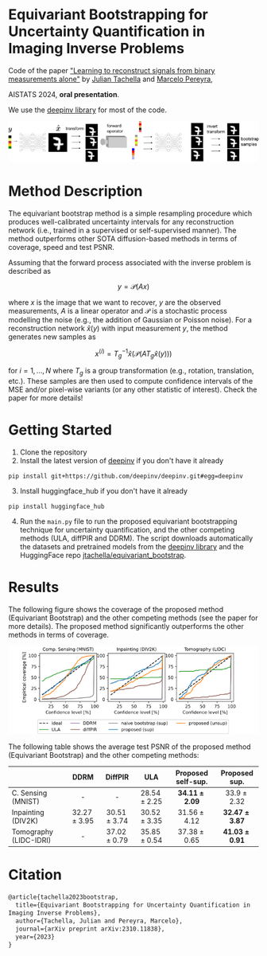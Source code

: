# Equivariant Bootstrapping for Uncertainty Quantification in Imaging Inverse Problems

Code of the paper
["Learning to reconstruct signals from binary measurements alone"](https://arxiv.org/abs/2303.08691) by [Julian Tachella](https://tachella.github.io/)
and [Marcelo Pereyra](https://www.macs.hw.ac.uk/~mp71/about.html), 

AISTATS 2024, **oral presentation**.

We use the [deepinv library](https://deepinv.github.io/deepinv/)
for most of the code.


![image info](./bootstrap_schematic.png)


# Method Description

The equivariant bootstrap method is a simple resampling procedure which produces well-calibrated uncertainty intervals 
for any reconstruction network (i.e., trained in a supervised or self-supervised manner). The method outperforms other 
SOTA diffusion-based methods in terms of coverage, speed and test PSNR.

Assuming that the forward process associated with the inverse problem is described as 

$$
y = \mathcal{P}(Ax)
$$

where $x$ is the image that we want to recover, $y$ are the observed measurements,
$A$ is a linear operator and $\mathcal{P}$ is a stochastic process modelling the noise 
(e.g., the addition of Gaussian or Poisson noise). For a reconstruction network $\hat{x}(y)$ with input measurement $y$, the method generates new samples as

$$
x^{(i)} = T_g^{-1}\hat{x}\left(\mathcal{P}(AT_g\hat{x}(y))\right)
$$

for $i=1,\dots,N$ where $T_g$ is a group transformation (e.g., rotation, translation, etc.). These samples are then used to compute 
confidence intervals of the MSE and/or pixel-wise variants (or any other statistic of interest). Check the paper for more details!

# Getting Started
1. Clone the repository
2. Install the latest version of [deepinv](https://deepinv.github.io/) if you don't have it already
```
pip install git+https://github.com/deepinv/deepinv.git#egg=deepinv
```
3. Install huggingface_hub if you don't have it already
```
pip install huggingface_hub
```
4. Run the `main.py` file to run the proposed equivariant bootstrapping technique for uncertainty quantification, and
the other competing methods (ULA, diffPIR and DDRM). The script downloads automatically the datasets and pretrained models from the [deepinv library](https://deepinv.github.io/deepinv/)
and the HuggingFace repo [jtachella/equivariant_bootstrap](https://huggingface.co/jtachella/equivariant_bootstrap).

# Results
The following figure shows the coverage of the proposed method (Equivariant Bootstrap) and the other competing methods
(see the paper for more details). The proposed method significantly outperforms the other methods in terms of coverage. 

![image info](./coverage.png)

The following table shows the average test PSNR of the proposed method (Equivariant Bootstrap) and the other competing methods:

|                        |       DDRM      |      DiffPIR     |        ULA       |     Proposed self-sup.    |       Proposed sup.      |
|------------------------|:---------------:|:----------------:|:----------------:|:-------------------------:|:------------------------:|
| C. Sensing (MNIST)     |         -       |         -        | $28.54\pm 2.25$  | $\mathbf{34.11 \pm 2.09}$ | $33.9 \pm 2.32$          |
| Inpainting (DIV2K)     | $32.27\pm 3.95$ |  $30.51\pm 3.74$ | $30.52 \pm 3.35$ | $31.56 \pm 4.12$          | $\mathbf{32.47\pm 3.87}$ |
| Tomography (LIDC-IDRI) |        -        | $37.02 \pm 0.79$ | $35.85 \pm 0.54$ | $37.38 \pm 0.65$          | $\mathbf{41.03\pm 0.91}$ |

# Citation
```
@article{tachella2023bootstrap,
  title={Equivariant Bootstrapping for Uncertainty Quantification in Imaging Inverse Problems},
  author={Tachella, Julian and Pereyra, Marcelo},
  journal={arXiv preprint arXiv:2310.11838},
  year={2023}
}
```
